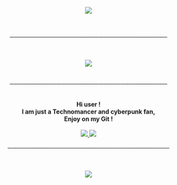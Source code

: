 <p align="center">
    <img src="https://i.ibb.co/k0hcZdh/ezgif-com-crop.gif">
</p>   
<br>
<p align="center">
─────────────────────────────────────
</p>
<br>
<p align="center">
    <img src="https://github-readme-stats.vercel.app/api/top-langs/?username=0x307845&layout=compact&theme=tokyonight"
</p>
<br>
<br>
<p align="center">
─────────────────────────────────────
</p>

<p align="center">
    <br>
    <strong>Hi user !<br>
    I am just a Technomancer and cyberpunk fan,<br> 
    Enjoy on my Git !</strong> <br>
    <br>
    <a href="https://discord.gg/DDtDRU7">
     <img src="https://img.shields.io/static/v1?label=Discord&logo=Discord&message=Click%20Here&color=7289DA">
     </a>
     <a href="https://0x307845.github.io">
     <img src="https://img.shields.io/static/v1?label=Website&logo=CSS3&logoColor=1572B6&message=Click%20Here&color=1572B6">
    </a>
  </p>
<p align="center">
──────────────────────────────────────
</p>
<br>
<p align="center">
<img src="https://github-readme-stats.vercel.app/api?username=0x307845&show_icons=true&theme=tokyonight" >
</p>
